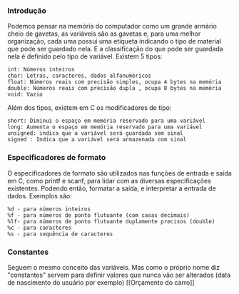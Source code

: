 ### Introdução
Podemos pensar na memória do computador como um grande armário cheio de gavetas, as variáveis são as gavetas e, para uma melhor organização, cada uma possui uma etiqueta indicando o tipo de material que pode ser guardado nela. E a classificação do que pode ser guardada nela é definido pelo tipo de variável. Existem 5 tipos:
```
int: Números inteiros  
char: Letras, caracteres, dados alfanuméricos  
float: Números reais com precisão simples, ocupa 4 bytes na memória  
double: Números reais com precisão dupla , ocupa 8 bytes na memória  
void: Vazio
```

Além dos tipos, existem em C os modificadores de tipo:
```
short: Diminui o espaço em memória reservado para uma variável  
long: Aumenta o espaço em memória reservado para uma variável  
unsigned: indica que a variável será guardada sem sinal  
signed : Indica que a variável será armazenada com sinal
```

### Especificadores de formato
O especificadores de formato são utilizados nas funções de entrada e saída em C, como printf e scanf, para lidar com as diversas especificações existentes. Podendo então, formatar a saída, e interpretar a entrada de dados. Exemplos são:

```gdscript
%d - para números inteiros  
%f - para números de ponto flutuante (com casas decimais)  
%lf- para números de ponto flutuante duplamente precisos (double)  
%c - para caracteres  
%s - para sequência de caracteres
```

### Constantes
Seguem o mesmo conceito das variáveis. Mas como o próprio nome diz "constantes" servem para definir valores que nunca vão ser alterados (data de nascimento do usuário por exemplo)
[[Orçamento do carro]]
